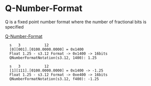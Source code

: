 # Q-Number-Format
Q is a fixed point number format where the number of fractional bits is specified

[Q-Number-Format](https://en.wikipedia.org/wiki/Q_(number_format))


      s   3           12
      [0][001].[0100.0000.0000] = 0x1400
      Float 1.25 - s3.12 Format -> 0x1400 -> 16bits 
      QNumberFormatNotation(s3.12, 1400): 1.25
      
      s   3           12
      [1][111].[0100.0000.0000] = 0x1400 -> -1.25
      Float 1.25 - s3.12 Format -> 0xe400 -> 16bits
      QNumberFormatNotation(s3.12, f400): -1.25
		  
		  

